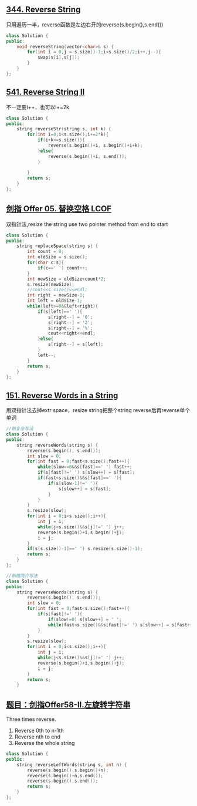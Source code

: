 ## [344. Reverse String](https://leetcode.cn/problems/reverse-string/)
只用遍历一半，reverse函数是左边右开的reverse(s.begin(),s.end())
```CPP
class Solution {
public:
    void reverseString(vector<char>& s) {
        for(int i = 0,j = s.size()-1;i<s.size()/2;i++,j--){
            swap(s[i],s[j]);
        }
    }
};
```

## [541. Reverse String II](https://leetcode.cn/problems/reverse-string-ii/)
不一定要i++，也可以i+=2k
```CPP
class Solution {
public:
    string reverseStr(string s, int k) {
        for(int i=0;i<s.size();i+=2*k){
            if(i+k<=s.size()){
                reverse(s.begin()+i, s.begin()+i+k);
            }else{
                reverse(s.begin()+i, s.end());
            }
            
        }
        return s;
    }
};
```

## [剑指 Offer 05. 替换空格 LCOF](https://leetcode.cn/problems/ti-huan-kong-ge-lcof/)
双指针法,resize the string use two pointer method from end to start
```CPP
class Solution {
public:
    string replaceSpace(string s) {
        int count = 0;
        int oldSize = s.size();
        for(char c:s){
            if(c==' ') count++;
        }
        int newSize = oldSize+count*2;
        s.resize(newSize);
        //cout<<s.size()<<endl;
        int right = newSize-1;
        int left = oldSize-1;
        while(left>=0&&left<right){
            if(s[left]==' '){
                s[right--] = '0';
                s[right--] = '2';
                s[right--] = '%';
                cout<<right<<endl;
            }else{
                s[right--] = s[left];
            }
            left--;
        }
        return s;
    }
};
```

## [151. Reverse Words in a String](https://leetcode.cn/problems/reverse-words-in-a-string/)
用双指针法去掉extr space，resize string把整个string reverse后再reverse单个单词
```CPP
//稍复杂写法
class Solution {
public:
    string reverseWords(string s) {
        reverse(s.begin(), s.end());
        int slow = 0;
        for(int fast = 0;fast<s.size();fast++){
            while(slow==0&&s[fast]==' ') fast++;
            if(s[fast]!=' ') s[slow++] = s[fast];
            if(fast<s.size()&&s[fast]==' '){
                if(s[slow-1]!=' '){
                    s[slow++] = s[fast];
                }
            }
        }
        s.resize(slow);
        for(int i = 0;i<s.size();i++){
            int j = i;
            while(j<s.size()&&s[j]!=' ') j++;
            reverse(s.begin()+i,s.begin()+j);
            i = j;
        }
        if(s[s.size()-1]==' ') s.resize(s.size()-1);
        return s;
    }
};
```

```CPP
//稍微简介写法
class Solution {
public:
    string reverseWords(string s) {
        reverse(s.begin(), s.end());
        int slow = 0;
        for(int fast = 0;fast<s.size();fast++){
            if(s[fast]!=' '){
                if(slow!=0) s[slow++] = ' ';
                while(fast<s.size()&&s[fast]!=' ') s[slow++] = s[fast++];
            }
        }
        s.resize(slow);
        for(int i = 0;i<s.size();i++){
            int j = i;
            while(j<s.size()&&s[j]!=' ') j++;
            reverse(s.begin()+i,s.begin()+j);
            i = j;
        }
        return s;
    }
```

## [题目：剑指Offer58-II.左旋转字符串](https://leetcode.cn/problems/zuo-xuan-zhuan-zi-fu-chuan-lcof/)
Three times reverse.
1. Reverse 0th to n-1th
2. Reverse nth to end
3. Reverse the whole string
```CPP
class Solution {
public:
    string reverseLeftWords(string s, int n) {
        reverse(s.begin(),s.begin()+n);
        reverse(s.begin()+n,s.end());
        reverse(s.begin(),s.end());
        return s;
    }
};
```


